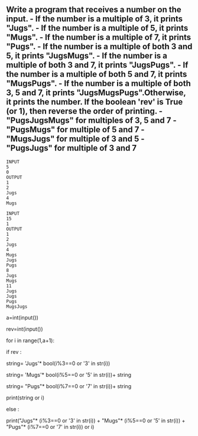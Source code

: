 ## Write a program that receives a number on the input. - If the number is a multiple of 3, it prints "Jugs".  - If the number is a multiple of 5, it prints "Mugs". - If the number is a multiple of 7, it prints "Pugs". - If the number is a multiple of both 3 and 5, it prints "JugsMugs". - If the number is a multiple of both 3 and 7, it prints "JugsPugs". - If the number is a multiple of both 5 and 7, it prints "MugsPugs". - If the number is a multiple of both 3, 5 and 7, it prints "JugsMugsPugs".Otherwise, it prints the number. If the boolean 'rev' is True (or 1), then reverse the order of printing.   - "PugsJugsMugs" for multiples of 3, 5 and 7  - "PugsMugs" for multiple of 5 and 7  - "MugsJugs" for multiple of 3 and 5   - "PugsJugs" for multiple of 3 and 7
```
INPUT 
5
0
OUTPUT
1
2
Jugs
4
Mugs

INPUT 
15
1
OUTPUT
1
2
Jugs
4
Mugs
Jugs
Pugs
8
Jugs
Mugs
11
Jugs
Jugs
Pugs
MugsJugs
```
a=int(input())

rev=int(input())

for i in range(1,a+1):

if rev :

string= 'Jugs'* bool(i%3==0 or '3' in str(i))

string= 'Mugs'* bool(i%5==0 or '5' in str(i))+ string

string= "Pugs"* bool(i%7==0 or '7' in str(i))+ string

print(string or i)

else :

print("Jugs"* (i%3==0 or '3' in str(i)) + "Mugs"* (i%5==0 or '5' in str(i)) + "Pugs"* (i%7==0 or '7' in str(i)) or i)


    
   
 

